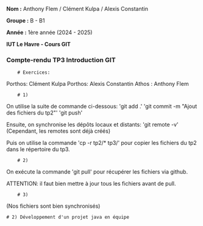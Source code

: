 **Nom :** Anthony Flem / Clément Kulpa / Alexis Constantin

**Groupe :** B - B1

**Année :** 1ère année (2024 - 2025)

**IUT Le Havre - Cours GIT**

### Compte-rendu TP3 Introduction GIT ###
		# Exercices:

Porthos: Clément Kulpa
Porthos: Alexis Constantin
Athos  : Anthony Flem

		# 1) 
On utilise la suite de commande ci-dessous:
'git add .'
'git commit -m "Ajout des fichiers du tp2"'
'git push'

Ensuite, on synchronise les dépôts locaux et distants:
'git remote -v' (Cependant, les remotes sont déjà créés)

Puis on utilise la commande 'cp -r tp2/* tp3/' pour copier les fichiers du tp2 dans le répertoire du tp3.

		# 2)
On exécute la commande 'git pull' pour récupérer les fichiers via github.

ATTENTION: il faut bien mettre à jour tous les fichiers avant de pull.

		# 3)
(Nos fichiers sont bien synchronisés)


	# 2) Développement d'un projet java en équipe

